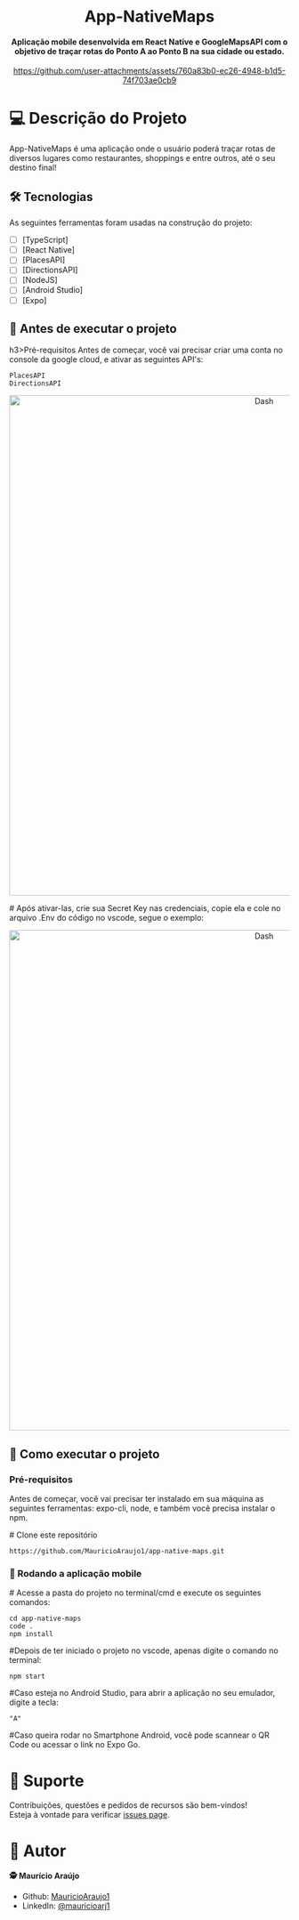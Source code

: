 <h1 align="center">
  <br>App-NativeMaps
</h1>

<h4 align="center">
  Aplicação mobile desenvolvida em React Native e GoogleMapsAPI com o objetivo de traçar rotas do Ponto A ao Ponto B na sua cidade ou estado.
</h4>




<div align="center">

https://github.com/user-attachments/assets/760a83b0-ec26-4948-b1d5-74f703ae0cb9

</div>



# 💻 Descrição do Projeto

App-NativeMaps é uma aplicação onde o usuário poderá traçar rotas de diversos lugares como restaurantes, shoppings e entre outros, até o seu destino final!

## 🛠 Tecnologias

As seguintes ferramentas foram usadas na construção do projeto:

- [ ] [TypeScript]
- [ ] [React Native]
- [ ] [PlacesAPI]
- [ ] [DirectionsAPI]
- [ ] [NodeJS]
- [ ] [Android Studio]
- [ ] [Expo]

## 🚀 Antes de executar o projeto

h3>Pré-requisitos</h3>
Antes de começar, você vai precisar criar uma conta no console da google cloud, e ativar as seguintes API's:
```
PlacesAPI
DirectionsAPI
```
<p align="center">
  <a target="blank"><img src="https://github.com/user-attachments/assets/2e7bdb40-02fe-4240-8ba3-334406d1c224" width="900" alt="Dash" /></a>
</p>

<span class="pl-c"><span class="pl-c">#</span> Após ativar-las, crie sua Secret Key nas credenciais, copie ela e cole no arquivo .Env do código no vscode, segue o exemplo:</span>
<p align="center">
  <a target="blank"><img src="https://github.com/user-attachments/assets/52898dad-ca52-4d77-9c89-05f046627ccb" width="900" alt="Dash" /></a>
</p>

## 🚀 Como executar o projeto

<h3>Pré-requisitos</h3>
Antes de começar, você vai precisar ter instalado em sua máquina as seguintes ferramentas: expo-cli, node, e também você precisa instalar o npm.


<span class="pl-c"><span class="pl-c">#</span> Clone este repositório</span>
```
https://github.com/MauricioAraujo1/app-native-maps.git
```

<h3>🧭 Rodando a aplicação mobile</h3>

<span class="pl-c"><span class="pl-c">#</span> Acesse a pasta do projeto no terminal/cmd e execute os seguintes comandos:</span>

```
cd app-native-maps
code .
npm install
```
<span class="pl-c"><span class="pl-c">#</span>Depois de ter iniciado o projeto no vscode, apenas digite o comando no terminal:</span>

```
npm start
```

<span class="pl-c"><span class="pl-c">#</span>Caso esteja no Android Studio, para abrir a aplicação no seu emulador, digite a tecla:</span>

```
"A"
```

<span class="pl-c"><span class="pl-c">#</span>Caso queira rodar no Smartphone Android, você pode scannear o QR Code ou acessar o link no Expo Go.</span>

# 🤝 Suporte 
Contribuições, questões e pedidos de recursos são bem-vindos!<br />Esteja à vontade para verificar [issues page](https://github.com/MauricioAraujo1/app-native-maps/issues).

# 👤 Autor
**🕵 Maurício Araújo**

* Github: [MauricioAraujo1](https://github.com/MauricioAraujo1)
* LinkedIn: [@mauricioarj1](https://linkedin.com/in/mauricioarj1)
